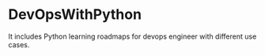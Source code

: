 # DevOpsWithPython
It includes Python learning roadmaps for devops engineer with different use cases.
